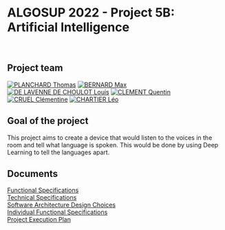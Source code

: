 # ALGOSUP 2022 - Project 5B: Artificial Intelligence

<br>

## Project team
[![PLANCHARD Thomas](https://avatars.githubusercontent.com/u/91249646?s=64)](https://github.com/thomas-planchard)
[![BERNARD Max](https://avatars.githubusercontent.com/u/80251657?s=64)](https://github.com/maxbernard3)
[![DE LAVENNE DE CHOULOT Louis](https://avatars.githubusercontent.com/u/71769482?s=64)](https://github.com/Louis-de-Lavenne-de-Choulot)
[![CLEMENT Quentin](https://avatars.githubusercontent.com/u/91249878?s=64)](https://github.com/Quentin-Clement)
[![CRUEL Clémentine](https://avatars.githubusercontent.com/u/78617457?s=64)](https://github.com/Clementine951)
[![CHARTIER Léo](https://avatars.githubusercontent.com/u/91249751?s=64)](https://github.com/leo-chartier)

## Goal of the project
This project aims to create a device that would listen to the voices in the room and tell what language is spoken.
This would be done by using Deep Learning to tell the languages apart.

## Documents

[Functional Specifications](Documents/Functional.md) <br>
[Technical Specifications](Documents/Technical.md) <br>
[Software Architecture Design Choices](Documents/SoftwareArchitecture.jpeg) <br>
[Individual Functional Specifications](Documents/Personal%20functionals/) <br>
[Project Execution Plan](https://trello.com/invite/b/J0aQL5A5/60d4e8318745b13c99a16d7972631cad/algosupproject5b)
